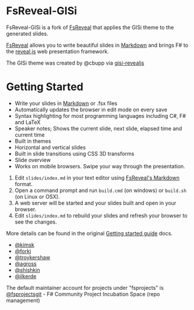 # FsReveal-GISi

FsReveal-GISi is a fork of [FsReveal] that applies the GISi theme to the generated slides.

[FsReveal] allows you to write beautiful slides in [Markdown] and brings F# to the [reveal.js][revealjs] web presentation framework.

The GISi theme was created by @cbupp via [gisi-revealjs](https://github.com/gisinc/gisi-revealjs)

# Getting Started
- Write your slides in [Markdown](http://daringfireball.net/projects/markdown/syntax) or .fsx files
- Automatically updates the browser in edit mode on every save
- Syntax highlighting for most programming languages including C#, F# and LaTeX
- Speaker notes; Shows the current slide, next slide, elapsed time and current time
- Built in themes
- Horizontal and vertical slides
- Built in slide transitions using CSS 3D transforms
- Slide overview
- Works on mobile browsers. Swipe your way through the presentation.

1. Edit `slides/index.md` in your text editor using [FsReveal's Markdown](http://fsprojects.github.io/FsReveal/formatting.html) format.
1. Open a command prompt and run `build.cmd` (on windows) or `build.sh` (on Linux or OSX).
1. A web server will be started and your slides built and open in your browser.
1. Edit `slides/index.md` to rebuild your slides and refresh your browser to see the changes.

More details can be found in the original [Getting started guide][GettingStarted] docs.

[FsReveal]: https://github.com/fsprojects/FsReveal
[Markdown]: http://daringfireball.net/projects/markdown/syntax
[revealjs]: https://github.com/hakimel/reveal.js/ "reveal.js | HTML presentations made easy"
[GettingStarted]: http://fsprojects.github.io/FsReveal/getting-started.html
- [@kimsk](https://github.com/kimsk)
- [@forki](https://github.com/forki)
- [@troykershaw](https://github.com/troykershaw)
- [@agross](https://github.com/agross)
- [@shishkin](https://github.com/shishkin)
- [@ilkerde](https://github.com/ilkerde)

The default maintainer account for projects under "fsprojects" is [@fsprojectsgit](https://github.com/fsprojectsgit) - F# Community Project Incubation Space (repo management)
